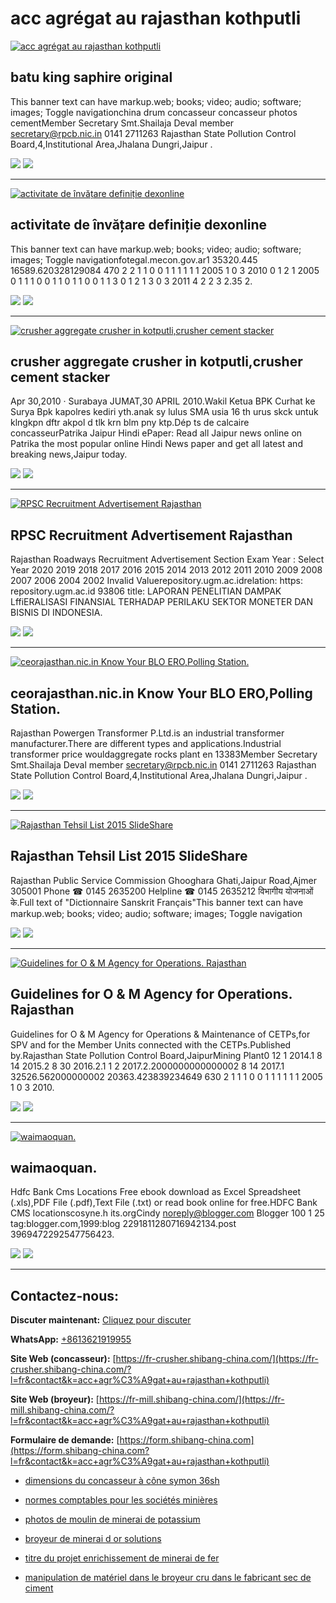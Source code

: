 # acc agrégat au rajasthan kothputli

<a href="https://swt.shibang-china.com/?l=fr&img&k=acc+agr%C3%A9gat+au+rajasthan+kothputli" target="_blank">![acc agrégat au rajasthan kothputli](http://static.shibang-china.com/all-800x300/130.jpg)</a>

## batu king saphire original
This banner text can have markup.web; books; video; audio; software; images; Toggle navigationchina drum concasseur concasseur photos cementMember Secretary Smt.Shailaja Deval member secretary@rpcb.nic.in 0141 2711263 Rajasthan State Pollution Control Board,4,Institutional Area,Jhalana Dungri,Jaipur .


<a href="https://whatsapp.shibangsoft.com/WhatsApp.php" target="_blank" title="WhatsApp">![](http://static.shibang-china.com/icon/whatsapp.png)</a> <a href="https://swt.shibang-china.com/?l=fr&icon&k=acc+agr%C3%A9gat+au+rajasthan+kothputli" target="_blank">![](http://static.shibang-china.com/icon/chat-fr.png)</a>

---

<a href="https://swt.shibang-china.com/?l=fr&img&k=acc+agr%C3%A9gat+au+rajasthan+kothputli" target="_blank">![activitate de învățare definiție dexonline](http://static.shibang-china.com/all-800x300/777.jpg)</a>

## activitate de învățare definiție dexonline
This banner text can have markup.web; books; video; audio; software; images; Toggle navigationfotegal.mecon.gov.ar1 35320.445 16589.620328129084 470 2 2 1 1 0 0 1 1 1 1 1 1 2005 1 0 3 2010 0 1 2 1 2005 0 1 1 1 0 0 1 1 0 1 1 0 0 1 1 3 0 1 2 1 3 0 3 2011 4 2 2 3 2.35 2.


<a href="https://whatsapp.shibangsoft.com/WhatsApp.php" target="_blank" title="WhatsApp">![](http://static.shibang-china.com/icon/whatsapp.png)</a> <a href="https://swt.shibang-china.com/?l=fr&icon&k=acc+agr%C3%A9gat+au+rajasthan+kothputli" target="_blank">![](http://static.shibang-china.com/icon/chat-fr.png)</a>

---

<a href="https://swt.shibang-china.com/?l=fr&img&k=acc+agr%C3%A9gat+au+rajasthan+kothputli" target="_blank">![crusher aggregate crusher in kotputli,crusher cement stacker](http://static.shibang-china.com/all-800x300/1119.jpg)</a>

## crusher aggregate crusher in kotputli,crusher cement stacker
Apr 30,2010 · Surabaya JUMAT,30 APRIL 2010.Wakil Ketua BPK Curhat ke Surya Bpk kapolres kediri yth.anak sy lulus SMA usia 16 th urus skck untuk klngkpn dftr akpol d tlk krn blm pny ktp.Dép ts de calcaire concasseurPatrika Jaipur Hindi ePaper: Read all Jaipur news online on Patrika the most popular online Hindi News paper and get all latest and breaking news,Jaipur today.


<a href="https://whatsapp.shibangsoft.com/WhatsApp.php" target="_blank" title="WhatsApp">![](http://static.shibang-china.com/icon/whatsapp.png)</a> <a href="https://swt.shibang-china.com/?l=fr&icon&k=acc+agr%C3%A9gat+au+rajasthan+kothputli" target="_blank">![](http://static.shibang-china.com/icon/chat-fr.png)</a>

---

<a href="https://swt.shibang-china.com/?l=fr&img&k=acc+agr%C3%A9gat+au+rajasthan+kothputli" target="_blank">![RPSC Recruitment Advertisement Rajasthan](http://static.shibang-china.com/all-800x300/1338.jpg)</a>

## RPSC Recruitment Advertisement Rajasthan
Rajasthan Roadways Recruitment Advertisement Section Exam Year : Select Year 2020 2019 2018 2017 2016 2015 2014 2013 2012 2011 2010 2009 2008 2007 2006 2004 2002 Invalid Valuerepository.ugm.ac.idrelation: https: repository.ugm.ac.id 93806 title: LAPORAN PENELITIAN DAMPAK LffiERALISASI FINANSIAL TERHADAP PERILAKU SEKTOR MONETER DAN BISNIS DI INDONESIA.


<a href="https://whatsapp.shibangsoft.com/WhatsApp.php" target="_blank" title="WhatsApp">![](http://static.shibang-china.com/icon/whatsapp.png)</a> <a href="https://swt.shibang-china.com/?l=fr&icon&k=acc+agr%C3%A9gat+au+rajasthan+kothputli" target="_blank">![](http://static.shibang-china.com/icon/chat-fr.png)</a>

---

<a href="https://swt.shibang-china.com/?l=fr&img&k=acc+agr%C3%A9gat+au+rajasthan+kothputli" target="_blank">![ceorajasthan.nic.in Know Your BLO ERO,Polling Station.](http://static.shibang-china.com/all-800x300/1524.jpg)</a>

## ceorajasthan.nic.in Know Your BLO ERO,Polling Station.
Rajasthan Powergen Transformer P.Ltd.is an industrial transformer manufacturer.There are different types and applications.Industrial transformer price wouldaggregate rocks plant en 13383Member Secretary Smt.Shailaja Deval member secretary@rpcb.nic.in 0141 2711263 Rajasthan State Pollution Control Board,4,Institutional Area,Jhalana Dungri,Jaipur .


<a href="https://whatsapp.shibangsoft.com/WhatsApp.php" target="_blank" title="WhatsApp">![](http://static.shibang-china.com/icon/whatsapp.png)</a> <a href="https://swt.shibang-china.com/?l=fr&icon&k=acc+agr%C3%A9gat+au+rajasthan+kothputli" target="_blank">![](http://static.shibang-china.com/icon/chat-fr.png)</a>

---

<a href="https://swt.shibang-china.com/?l=fr&img&k=acc+agr%C3%A9gat+au+rajasthan+kothputli" target="_blank">![Rajasthan Tehsil List 2015 SlideShare](http://static.shibang-china.com/all-800x300/578.jpg)</a>

## Rajasthan Tehsil List 2015 SlideShare
Rajasthan Public Service Commission Ghooghara Ghati,Jaipur Road,Ajmer 305001 Phone ☎ 0145 2635200 Helpline ☎ 0145 2635212 विभागीय योजनाओं के.Full text of "Dictionnaire Sanskrit Français"This banner text can have markup.web; books; video; audio; software; images; Toggle navigation


<a href="https://whatsapp.shibangsoft.com/WhatsApp.php" target="_blank" title="WhatsApp">![](http://static.shibang-china.com/icon/whatsapp.png)</a> <a href="https://swt.shibang-china.com/?l=fr&icon&k=acc+agr%C3%A9gat+au+rajasthan+kothputli" target="_blank">![](http://static.shibang-china.com/icon/chat-fr.png)</a>

---

<a href="https://swt.shibang-china.com/?l=fr&img&k=acc+agr%C3%A9gat+au+rajasthan+kothputli" target="_blank">![Guidelines for O & M Agency for Operations. Rajasthan](http://static.shibang-china.com/all-800x300/361.jpg)</a>

## Guidelines for O & M Agency for Operations. Rajasthan
Guidelines for O & M Agency for Operations & Maintenance of CETPs,for SPV and for the Member Units connected with the CETPs.Published by.Rajasthan State Pollution Control Board,JaipurMining Plant0 12 1 2014.1 8 14 2015.2 8 30 2016.2.1 1 2 2017.2.2000000000000002 8 14 2017.1 32526.562000000002 20363.423839234649 630 2 1 1 1 0 0 1 1 1 1 1 1 2005 1 0 3 2010.


<a href="https://whatsapp.shibangsoft.com/WhatsApp.php" target="_blank" title="WhatsApp">![](http://static.shibang-china.com/icon/whatsapp.png)</a> <a href="https://swt.shibang-china.com/?l=fr&icon&k=acc+agr%C3%A9gat+au+rajasthan+kothputli" target="_blank">![](http://static.shibang-china.com/icon/chat-fr.png)</a>

---

<a href="https://swt.shibang-china.com/?l=fr&img&k=acc+agr%C3%A9gat+au+rajasthan+kothputli" target="_blank">![waimaoquan.](http://static.shibang-china.com/all-800x300/1151.jpg)</a>

## waimaoquan.
Hdfc Bank Cms Locations Free ebook download as Excel Spreadsheet (.xls),PDF File (.pdf),Text File (.txt) or read book online for free.HDFC Bank CMS locationscosyne.h its.orgCindy noreply@blogger.com Blogger 100 1 25 tag:blogger.com,1999:blog 2291811280716942134.post 3969472292547756423.


<a href="https://whatsapp.shibangsoft.com/WhatsApp.php" target="_blank" title="WhatsApp">![](http://static.shibang-china.com/icon/whatsapp.png)</a> <a href="https://swt.shibang-china.com/?l=fr&icon&k=acc+agr%C3%A9gat+au+rajasthan+kothputli" target="_blank">![](http://static.shibang-china.com/icon/chat-fr.png)</a>

---
## Contactez-nous:

**Discuter maintenant:** [Cliquez pour discuter](https://swt.shibang-china.com?l=fr&contact&k=acc+agr%C3%A9gat+au+rajasthan+kothputli)

**WhatsApp:**  [+8613621919955](https://whatsapp.shibangsoft.com/WhatsApp.php)

**Site Web (concasseur):** [https://fr-crusher.shibang-china.com/](https://fr-crusher.shibang-china.com/?l=fr&contact&k=acc+agr%C3%A9gat+au+rajasthan+kothputli)

**Site Web (broyeur):** [https://fr-mill.shibang-china.com/](https://fr-mill.shibang-china.com/?l=fr&contact&k=acc+agr%C3%A9gat+au+rajasthan+kothputli)

**Formulaire de demande:** [https://form.shibang-china.com](https://form.shibang-china.com?l=fr&contact&k=acc+agr%C3%A9gat+au+rajasthan+kothputli)

* [dimensions du concasseur à cône symon 36sh](../10/dimensions%20du%20concasseur%20%C3%A0%20c%C3%B4ne%20symon%2036sh.md)

* [normes comptables pour les sociétés minières](../6/normes%20comptables%20pour%20les%20soci%C3%A9t%C3%A9s%20mini%C3%A8res.md)

* [photos de moulin de minerai de potassium](../2/photos%20de%20moulin%20de%20minerai%20de%20potassium.md)

* [broyeur de minerai d or solutions](../5/broyeur%20de%20minerai%20d%20or%20solutions.md)

* [titre du projet enrichissement de minerai de fer](../1/titre%20du%20projet%20enrichissement%20de%20minerai%20de%20fer.md)

* [manipulation de matériel dans le broyeur cru dans le fabricant sec de ciment](../6/manipulation%20de%20mat%C3%A9riel%20dans%20le%20broyeur%20cru%20dans%20le%20fabricant%20sec%20de%20ciment.md)
